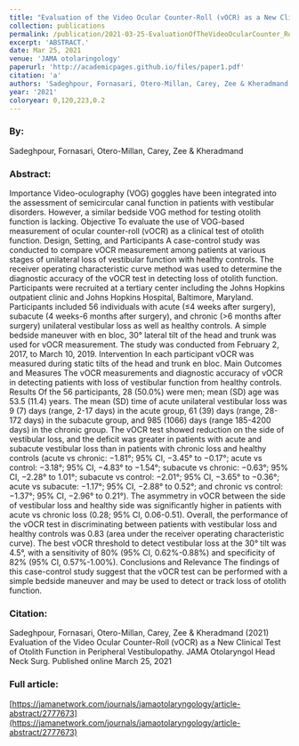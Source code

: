 ```yaml
---
title: "Evaluation of the Video Ocular Counter-Roll (vOCR) as a New Clinical Test of Otolith Function in Peripheral Vestibulopathy"
collection: publications
permalink: /publication/2021-03-25-EvaluationOfTheVideoOcularCounter_Roll_vOCR_AsANewClinicalTestO
excerpt: 'ABSTRACT.'
date: Mar 25, 2021
venue: 'JAMA otolaringology'
paperurl: 'http://academicpages.github.io/files/paper1.pdf'
citation: 'a'
authors: 'Sadeghpour, Fornasari, Otero-Millan, Carey, Zee & Kheradmand'
year: '2021'
coloryear: 0,120,223,0.2
---
```


### By: 
Sadeghpour, Fornasari, Otero-Millan, Carey, Zee & Kheradmand

### Abstract: 
Importance Video-oculography (VOG) goggles have been integrated into the assessment of semicircular canal function in patients with vestibular disorders. However, a similar bedside VOG method for testing otolith function is lacking.
Objective To evaluate the use of VOG-based measurement of ocular counter-roll (vOCR) as a clinical test of otolith function.
Design, Setting, and Participants A case-control study was conducted to compare vOCR measurement among patients at various stages of unilateral loss of vestibular function with healthy controls. The receiver operating characteristic curve method was used to determine the diagnostic accuracy of the vOCR test in detecting loss of otolith function. Participants were recruited at a tertiary center including the Johns Hopkins outpatient clinic and Johns Hopkins Hospital, Baltimore, Maryland. Participants included 56 individuals with acute (≤4 weeks after surgery), subacute (4 weeks-6 months after surgery), and chronic (>6 months after surgery) unilateral vestibular loss as well as healthy controls. A simple bedside maneuver with en bloc, 30° lateral tilt of the head and trunk was used for vOCR measurement. The study was conducted from February 2, 2017, to March 10, 2019.
Intervention In each participant vOCR was measured during static tilts of the head and trunk en bloc.
Main Outcomes and Measures The vOCR measurements and diagnostic accuracy of vOCR in detecting patients with loss of vestibular function from healthy controls.
Results Of the 56 participants, 28 (50.0%) were men; mean (SD) age was 53.5 (11.4) years. The mean (SD) time of acute unilateral vestibular loss was 9 (7) days (range, 2-17 days) in the acute group, 61 (39) days (range, 28-172 days) in the subacute group, and 985 (1066) days (range 185-4200 days) in the chronic group. The vOCR test showed reduction on the side of vestibular loss, and the deficit was greater in patients with acute and subacute vestibular loss than in patients with chronic loss and healthy controls (acute vs chronic: −1.81°; 95% CI, −3.45° to −0.17°; acute vs control: −3.18°; 95% CI, −4.83° to −1.54°; subacute vs chronic: −0.63°; 95% CI, −2.28° to 1.01°; subacute vs control: −2.01°; 95% CI, −3.65° to −0.36°; acute vs subacute: −1.17°; 95% CI, −2.88° to 0.52°; and chronic vs control: −1.37°; 95% CI, −2.96° to 0.21°). The asymmetry in vOCR between the side of vestibular loss and healthy side was significantly higher in patients with acute vs chronic loss (0.28; 95% CI, 0.06-0.51). Overall, the performance of the vOCR test in discriminating between patients with vestibular loss and healthy controls was 0.83 (area under the receiver operating characteristic curve). The best vOCR threshold to detect vestibular loss at the 30° tilt was 4.5°, with a sensitivity of 80% (95% CI, 0.62%-0.88%) and specificity of 82% (95% CI, 0.57%-1.00%).
Conclusions and Relevance The findings of this case-control study suggest that the vOCR test can be performed with a simple bedside maneuver and may be used to detect or track loss of otolith function.

### Citation: 
Sadeghpour, Fornasari, Otero-Millan, Carey, Zee & Kheradmand (2021) Evaluation of the Video Ocular Counter-Roll (vOCR) as a New Clinical Test of Otolith Function in Peripheral Vestibulopathy. JAMA Otolaryngol Head Neck Surg. Published online March 25, 2021

### Full article: 
[https://jamanetwork.com/journals/jamaotolaryngology/article-abstract/2777673](https://jamanetwork.com/journals/jamaotolaryngology/article-abstract/2777673)
